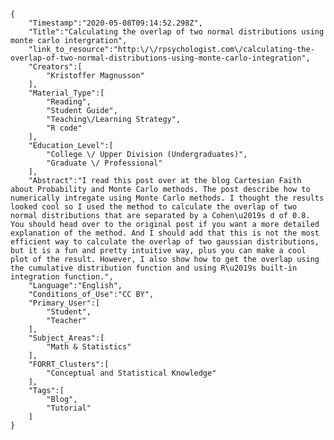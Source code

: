 
    {
        "Timestamp":"2020-05-08T09:14:52.298Z",
        "Title":"Calculating the overlap of two normal distributions using monte carlo intergration",
        "link_to_resource":"http:\/\/rpsychologist.com\/calculating-the-overlap-of-two-normal-distributions-using-monte-carlo-integration",
        "Creators":[
            "Kristoffer Magnusson"
        ],
        "Material_Type":[
            "Reading",
            "Student Guide",
            "Teaching\/Learning Strategy",
            "R code"
        ],
        "Education_Level":[
            "College \/ Upper Division (Undergraduates)",
            "Graduate \/ Professional"
        ],
        "Abstract":"I read this post over at the blog Cartesian Faith about Probability and Monte Carlo methods. The post describe how to numerically intregate using Monte Carlo methods. I thought the results looked cool so I used the method to calculate the overlap of two normal distributions that are separated by a Cohen\u2019s d of 0.8. You should head over to the original post if you want a more detailed explanation of the method. And I should add that this is not the most efficient way to calculate the overlap of two gaussian distributions, but it is a fun and pretty intuitive way, plus you can make a cool plot of the result. However, I also show how to get the overlap using the cumulative distribution function and using R\u2019s built-in integration function.",
        "Language":"English",
        "Conditions_of_Use":"CC BY",
        "Primary_User":[
            "Student",
            "Teacher"
        ],
        "Subject_Areas":[
            "Math & Statistics"
        ],
        "FORRT_Clusters":[
            "Conceptual and Statistical Knowledge"
        ],
        "Tags":[
            "Blog",
            "Tutorial"
        ]
    }
